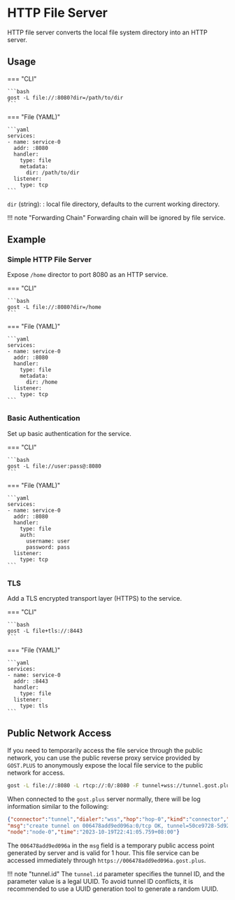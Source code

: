 # HTTP File Server

HTTP file server converts the local file system directory into an HTTP server.

## Usage

=== "CLI"

    ```bash
    gost -L file://:8080?dir=/path/to/dir
    ```

=== "File (YAML)"

    ```yaml
    services:
    - name: service-0
      addr: :8080
      handler:
        type: file
        metadata:
          dir: /path/to/dir
      listener:
        type: tcp
    ```

`dir` (string):
:    local file directory, defaults to the current working directory.

!!! note "Forwarding Chain"
    Forwarding chain will be ignored by file service.
    
## Example

### Simple HTTP File Server

Expose `/home` director to port 8080 as an HTTP service.

=== "CLI"

    ```bash
    gost -L file://:8080?dir=/home
    ```

=== "File (YAML)"

    ```yaml
    services:
    - name: service-0
      addr: :8080
      handler:
        type: file
        metadata:
          dir: /home
      listener:
        type: tcp
    ```

### Basic Authentication

Set up basic authentication for the service.

=== "CLI"

    ```bash
    gost -L file://user:pass@:8080
    ```

=== "File (YAML)"

    ```yaml
    services:
    - name: service-0
      addr: :8080
      handler:
        type: file
        auth:
          username: user
          password: pass
      listener:
        type: tcp
    ```

### TLS

Add a TLS encrypted transport layer (HTTPS) to the service.

=== "CLI"

    ```bash
    gost -L file+tls://:8443
    ```

=== "File (YAML)"

    ```yaml
    services:
    - name: service-0
      addr: :8443
      handler:
        type: file
      listener:
        type: tls
    ```

## Public Network Access

If you need to temporarily access the file service through the public network, you can use the public reverse proxy service provided by `GOST.PLUS` to anonymously expose the local file service to the public network for access.

```sh
gost -L file://:8080 -L rtcp://:0/:8080 -F tunnel+wss://tunnel.gost.plus:443?tunnel.id=50ce9728-5d92-4d45-871d-4f275d5179cb
```

When connected to the `gost.plus` server normally, there will be log information similar to the following:

```json
{"connector":"tunnel","dialer":"wss","hop":"hop-0","kind":"connector","level":"info",
"msg":"create tunnel on 006478add9ed096a:0/tcp OK, tunnel=50ce9728-5d92-4d45-871d-4f275d5179cb, connector=956fcbe5-6e2d-439a-8aa3-af0df848a81a",
"node":"node-0","time":"2023-10-19T22:41:05.759+08:00"}
```

The `006478add9ed096a` in the `msg` field is a temporary public access point generated by server and is valid for 1 hour. This file service can be accessed immediately through `https://006478add9ed096a.gost.plus`.

!!! note "tunnel.id"
    The `tunnel.id` parameter specifies the tunnel ID, and the parameter value is a legal UUID. To avoid tunnel ID conflicts, it is recommended to use a UUID generation tool to generate a random UUID.